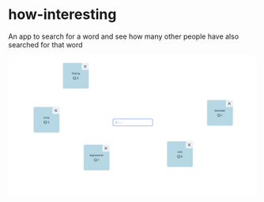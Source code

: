 # how-interesting
An app to search for a word and see how many other people have also searched for that word

![The app](app.png)